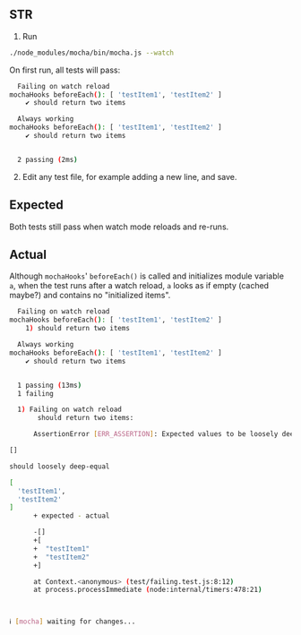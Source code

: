 ## STR

1. Run

```bash
./node_modules/mocha/bin/mocha.js --watch
```

On first run, all tests will pass:

```bash
  Failing on watch reload
mochaHooks beforeEach(): [ 'testItem1', 'testItem2' ]
    ✔ should return two items

  Always working
mochaHooks beforeEach(): [ 'testItem1', 'testItem2' ]
    ✔ should return two items


  2 passing (2ms)
```

2. Edit any test file, for example adding a new line, and save.

## Expected

Both tests still pass when watch mode reloads and re-runs.

## Actual

Although `mochaHooks`' `beforeEach()` is called and initializes module variable `a`, when the test runs after a watch reload, `a` looks as if empty (cached maybe?) and contains no "initialized items".

```bash
  Failing on watch reload
mochaHooks beforeEach(): [ 'testItem1', 'testItem2' ]
    1) should return two items

  Always working
mochaHooks beforeEach(): [ 'testItem1', 'testItem2' ]
    ✔ should return two items


  1 passing (13ms)
  1 failing

  1) Failing on watch reload
       should return two items:

      AssertionError [ERR_ASSERTION]: Expected values to be loosely deep-equal:

[]

should loosely deep-equal

[
  'testItem1',
  'testItem2'
]
      + expected - actual

      -[]
      +[
      +  "testItem1"
      +  "testItem2"
      +]

      at Context.<anonymous> (test/failing.test.js:8:12)
      at process.processImmediate (node:internal/timers:478:21)



ℹ [mocha] waiting for changes...

```
